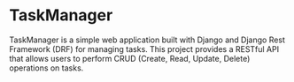 # TaskManager
TaskManager is a simple web application built with Django and Django Rest Framework (DRF) for managing tasks. This project provides a RESTful API that allows users to perform CRUD (Create, Read, Update, Delete) operations on tasks.
